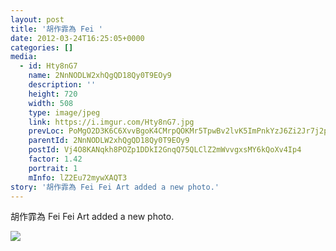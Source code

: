```yaml
---
layout: post
title: '胡作霏為 Fei ' 
date: 2012-03-24T16:25:05+0000 
categories: [] 
media:
  - id: Hty8nG7
    name: 2NnNODLW2xhQgQD18Qy0T9EOy9
    description: ''   
    height: 720
    width: 508
    type: image/jpeg
    link: https://i.imgur.com/Hty8nG7.jpg
    prevLoc: PoMgO2D3K6C6XvvBgoK4CMrpQOKMr5TpwBv2lvK5ImPnkYzJ6Zi2Jr7j2p28ulpOR069MqIMNRWJq5j9tDv1PZXM7NSlMnO2n01LUkE0mk8nAxH4143GEVMZtgRV8RVlmnI9Lz4vM6JWc0BDp03PX4hmqqAGVBMPt70WKzzOjmUyGnR9llERfXo8XEYYjZUYDBKm9JN6fPQNL68RVGh2D1Wp4QxmuVgOGjzGrXUYEBZwYkLGClX
    parentId: 2NnNODLW2xhQgQD18Qy0T9EOy9
    postId: Vj4O8KANqkh8POZp1DDkI2GnqQ75QLClZ2mWvvgxsMY6kQoXv4Ip4
    factor: 1.42
    portrait: 1
    mInfo: lZ2Eu72mywXAQT3
story: '胡作霏為 Fei Fei Art added a new photo.'  
---
```


胡作霏為 Fei Fei Art added a new photo.


[//]: #media:  
<a href="https://i.imgur.com/Hty8nG7.jpg"><img class="postImage" src="https://i.imgur.com/Hty8nG7h.jpg" />  
</a>   
